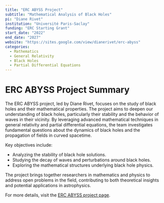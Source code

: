 ```yaml
---
title: "ERC ABYSS Project"
subtitle: "Mathematical Analysis of Black Holes"
pi: "Diane Rivet"
institution: "Université Paris-Saclay"
funding: "ERC Starting Grant"
start_date: "2022"
end_date: "2027"
website: "https://sites.google.com/view/dianerivet/erc-abyss"
categories:
  - Mathematics
  - General Relativity
  - Black Holes
  - Partial Differential Equations
---
```


# ERC ABYSS Project Summary

The ERC ABYSS project, led by Diane Rivet, focuses on the study of black holes and their mathematical properties. The project aims to deepen our understanding of black holes, particularly their stability and the behavior of waves in their vicinity. By leveraging advanced mathematical techniques in general relativity and partial differential equations, the team investigates fundamental questions about the dynamics of black holes and the propagation of fields in curved spacetime.

Key objectives include:
- Analyzing the stability of black hole solutions.
- Studying the decay of waves and perturbations around black holes.
- Exploring the mathematical structures underlying black hole physics.

The project brings together researchers in mathematics and physics to address open problems in the field, contributing to both theoretical insights and potential applications in astrophysics.

For more details, visit the [ERC ABYSS project page](https://sites.google.com/view/dianerivet/erc-abyss).
